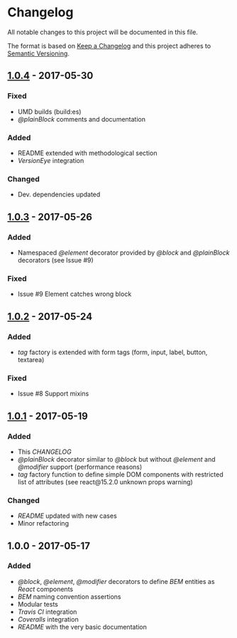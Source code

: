 # Changelog
All notable changes to this project will be documented in this file.

The format is based on [Keep a Changelog](http://keepachangelog.com/)
and this project adheres to [Semantic Versioning](http://semver.org/).

## [1.0.4] - 2017-05-30

### Fixed

- UMD builds (build:es)
- *\@plainBlock* comments and documentation

### Added

- README extended with methodological section
- *VersionEye* integration

### Changed

- Dev. dependencies updated

## [1.0.3] - 2017-05-26

### Added

- Namespaced *\@element* decorator provided by *\@block* and *\@plainBlock* decorators (see Issue \#9)

### Fixed

- Issue \#9 Element catches wrong block

## [1.0.2] - 2017-05-24

### Added

- *tag* factory is extended with form tags (form, input, label, button, textarea)

### Fixed

- Issue \#8 Support mixins

## [1.0.1] - 2017-05-19

### Added

- This *CHANGELOG*
- *\@plainBlock* decorator similar to *\@block* but without *\@element* and *\@modifier* support (performance reasons)
- *tag* factory function to define simple DOM components with restricted list of attributes (see react\@15.2.0 unknown props warning)

### Changed

- *README* updated with new cases
- Minor refactoring

## 1.0.0 - 2017-05-17

### Added

- *\@block*, *\@element*, *\@modifier* decorators to define *BEM* entities as *React* components
- *BEM* naming convention assertions
- Modular tests
- *Travis CI* integration
- *Coveralls* integration
- *README* with the very basic documentation

[Unreleased]: https://github.com/redneckz/react-bem-helper/compare/v1.0.1...HEAD
[1.0.1]: https://github.com/redneckz/react-bem-helper/compare/v1.0.0...v1.0.1
[1.0.2]: https://github.com/redneckz/react-bem-helper/compare/v1.0.1...v1.0.2
[1.0.3]: https://github.com/redneckz/react-bem-helper/compare/v1.0.2...v1.0.3
[1.0.4]: https://github.com/redneckz/react-bem-helper/compare/v1.0.3...v1.0.4
